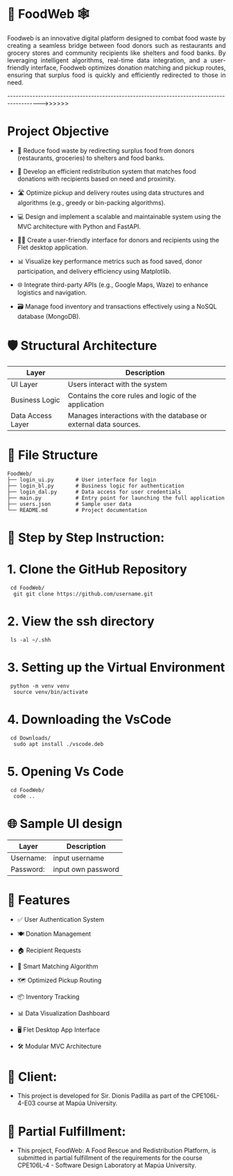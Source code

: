 # 🥝 FoodWeb  🕸 

<p align="justify">
Foodweb is an innovative digital platform designed to combat food waste by creating a seamless bridge between food donors such as restaurants and grocery stores and community recipients like shelters and food banks. By leveraging intelligent algorithms, real-time data integration, and a user-friendly interface, Foodweb optimizes donation matching and pickup routes, ensuring that surplus food is quickly and efficiently redirected to those in need. 
</p>
------------------------------------------------------------------------------------------>>>>>>

# Project Objective
- 🥗 Reduce food waste by redirecting surplus food from donors (restaurants, groceries) to shelters and food banks.

- 🔄 Develop an efficient redistribution system that matches food donations with recipients based on need and proximity.

- 🛣️ Optimize pickup and delivery routes using data structures and algorithms (e.g., greedy or bin-packing algorithms).

- 💻 Design and implement a scalable and maintainable system using the MVC architecture with Python and FastAPI.

- 🧑‍💼 Create a user-friendly interface for donors and recipients using the Flet desktop application.

- 📊 Visualize key performance metrics such as food saved, donor participation, and delivery efficiency using Matplotlib.

- 🌐 Integrate third-party APIs (e.g., Google Maps, Waze) to enhance logistics and navigation.

- 🗃️ Manage food inventory and transactions effectively using a NoSQL database (MongoDB).

# 🛡️ Structural Architecture
| Layer | Description | 
|----------|----------|
| UI Layer  | Users interact with the system  | 
| Business Logic  | Contains the core rules and logic of the application  | 
| Data Access Layer  | Manages interactions with the database or external data sources.  |

# 💾 File Structure
<pre><code>FoodWeb/
├── login_ui.py       # User interface for login
├── login_bl.py       # Business logic for authentication
├── login_dal.py      # Data access for user credentials
├── main.py           # Entry point for launching the full application
├── users.json        # Sample user data
└── README.md         # Project documentation </code></pre>

# 📢 Step by Step Instruction:

# 1.  Clone the GitHub Repository
<pre><code> cd FoodWeb/
  git git clone https://github.com/username.git </code></pre>

# 2. View the ssh directory
 <pre><code> ls -al ~/.shh </code></pre>
 
# 3. Setting up the Virtual Environment
<pre><code> python -m venv venv
  source venv/bin/activate </code></pre>
  
# 4. Downloading the VsCode
<pre><code> cd Downloads/
  sudo apt install ./vscode.deb </code></pre>
  
# 5. Opening Vs Code
<pre><code> cd FoodWeb/
  code .. </code></pre>


# 🌐 Sample UI design
| Layer | Description | 
|----------|----------|
| Username: | input username | 
| Password: | input own password |

# 🚀 Features
- ✅ User Authentication System 

- 🍽️ Donation Management

- 🏠 Recipient Requests

- 📍 Smart Matching Algorithm

- 🗺️ Optimized Pickup Routing

- 📦 Inventory Tracking

- 📊 Data Visualization Dashboard

- 🖥️ Flet Desktop App Interface

- 🛠️ Modular MVC Architecture
  
# 📶 Client:
- This project is developed for Sir. Dionis Padilla as part of the CPE106L-4-E03 course at Mapúa University.

# 📧 Partial Fulfillment:
- This project, FoodWeb: A Food Rescue and Redistribution Platform, is submitted in partial fulfillment of the requirements for the course CPE106L-4 - Software Design Laboratory at Mapúa University.




  
  
   
   

  

